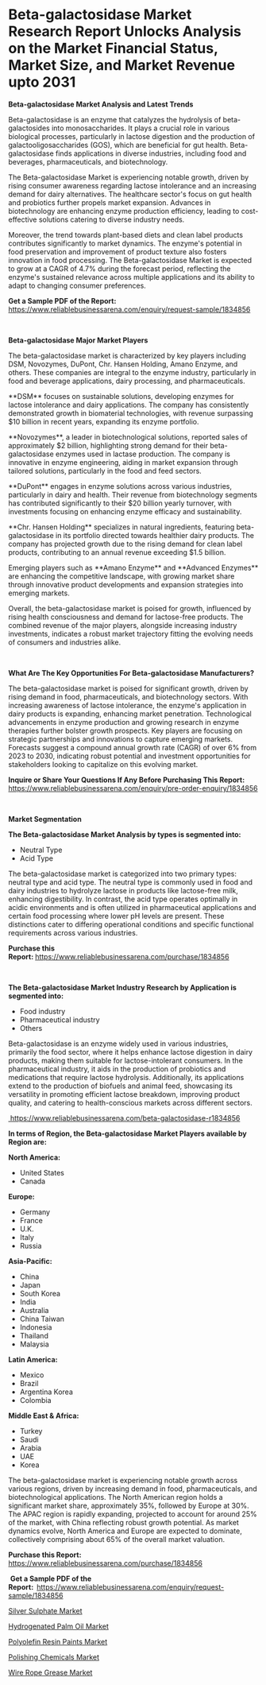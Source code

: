 <p><h1>Beta-galactosidase Market Research Report Unlocks Analysis on the Market Financial Status, Market Size, and Market Revenue upto 2031</h1></p><p><strong>Beta-galactosidase Market Analysis and Latest Trends</strong></p>
<p><p>Beta-galactosidase is an enzyme that catalyzes the hydrolysis of beta-galactosides into monosaccharides. It plays a crucial role in various biological processes, particularly in lactose digestion and the production of galactooligosaccharides (GOS), which are beneficial for gut health. Beta-galactosidase finds applications in diverse industries, including food and beverages, pharmaceuticals, and biotechnology.</p><p>The Beta-galactosidase Market is experiencing notable growth, driven by rising consumer awareness regarding lactose intolerance and an increasing demand for dairy alternatives. The healthcare sector's focus on gut health and probiotics further propels market expansion. Advances in biotechnology are enhancing enzyme production efficiency, leading to cost-effective solutions catering to diverse industry needs.</p><p>Moreover, the trend towards plant-based diets and clean label products contributes significantly to market dynamics. The enzyme's potential in food preservation and improvement of product texture also fosters innovation in food processing. The Beta-galactosidase Market is expected to grow at a CAGR of 4.7% during the forecast period, reflecting the enzyme's sustained relevance across multiple applications and its ability to adapt to changing consumer preferences.</p></p>
<p><strong>Get a Sample PDF of the Report:&nbsp;</strong> <a href="https://www.reliablebusinessarena.com/enquiry/request-sample/1834856?utm_campaign=1596&utm_medium=2&utm_source=Github&utm_content=ia&utm_term=16102024&utm_id=beta-galactosidase">https://www.reliablebusinessarena.com/enquiry/request-sample/1834856</a></p>
<p>&nbsp;</p>
<p><strong>Beta-galactosidase Major Market Players</strong></p>
<p><p>The beta-galactosidase market is characterized by key players including DSM, Novozymes, DuPont, Chr. Hansen Holding, Amano Enzyme, and others. These companies are integral to the enzyme industry, particularly in food and beverage applications, dairy processing, and pharmaceuticals.</p><p>**DSM** focuses on sustainable solutions, developing enzymes for lactose intolerance and dairy applications. The company has consistently demonstrated growth in biomaterial technologies, with revenue surpassing $10 billion in recent years, expanding its enzyme portfolio.</p><p>**Novozymes**, a leader in biotechnological solutions, reported sales of approximately $2 billion, highlighting strong demand for their beta-galactosidase enzymes used in lactase production. The company is innovative in enzyme engineering, aiding in market expansion through tailored solutions, particularly in the food and feed sectors.</p><p>**DuPont** engages in enzyme solutions across various industries, particularly in dairy and health. Their revenue from biotechnology segments has contributed significantly to their $20 billion yearly turnover, with investments focusing on enhancing enzyme efficacy and sustainability.</p><p>**Chr. Hansen Holding** specializes in natural ingredients, featuring beta-galactosidase in its portfolio directed towards healthier dairy products. The company has projected growth due to the rising demand for clean label products, contributing to an annual revenue exceeding $1.5 billion.</p><p>Emerging players such as **Amano Enzyme** and **Advanced Enzymes** are enhancing the competitive landscape, with growing market share through innovative product developments and expansion strategies into emerging markets.</p><p>Overall, the beta-galactosidase market is poised for growth, influenced by rising health consciousness and demand for lactose-free products. The combined revenue of the major players, alongside increasing industry investments, indicates a robust market trajectory fitting the evolving needs of consumers and industries alike.</p></p>
<p>&nbsp;</p>
<p><strong>What Are The Key Opportunities For Beta-galactosidase Manufacturers?</strong></p>
<p><p>The beta-galactosidase market is poised for significant growth, driven by rising demand in food, pharmaceuticals, and biotechnology sectors. With increasing awareness of lactose intolerance, the enzyme's application in dairy products is expanding, enhancing market penetration. Technological advancements in enzyme production and growing research in enzyme therapies further bolster growth prospects. Key players are focusing on strategic partnerships and innovations to capture emerging markets. Forecasts suggest a compound annual growth rate (CAGR) of over 6% from 2023 to 2030, indicating robust potential and investment opportunities for stakeholders looking to capitalize on this evolving market.</p></p>
<p><strong>Inquire or Share Your Questions If Any Before Purchasing This Report:</strong> <a href="https://www.reliablebusinessarena.com/enquiry/pre-order-enquiry/1834856?utm_campaign=1596&utm_medium=2&utm_source=Github&utm_content=ia&utm_term=16102024&utm_id=beta-galactosidase">https://www.reliablebusinessarena.com/enquiry/pre-order-enquiry/1834856</a></p>
<p>&nbsp;</p>
<p><strong>Market Segmentation</strong></p>
<p><strong>The Beta-galactosidase Market Analysis by types is segmented into:</strong></p>
<p><ul><li>Neutral Type</li><li>Acid Type</li></ul></p>
<p><p>The beta-galactosidase market is categorized into two primary types: neutral type and acid type. The neutral type is commonly used in food and dairy industries to hydrolyze lactose in products like lactose-free milk, enhancing digestibility. In contrast, the acid type operates optimally in acidic environments and is often utilized in pharmaceutical applications and certain food processing where lower pH levels are present. These distinctions cater to differing operational conditions and specific functional requirements across various industries.</p></p>
<p><strong>Purchase this Report:&nbsp;</strong><a href="https://www.reliablebusinessarena.com/purchase/1834856?utm_campaign=1596&utm_medium=2&utm_source=Github&utm_content=ia&utm_term=16102024&utm_id=beta-galactosidase">https://www.reliablebusinessarena.com/purchase/1834856</a></p>
<p>&nbsp;</p>
<p><strong>The Beta-galactosidase Market Industry Research by Application is segmented into:</strong></p>
<p><ul><li>Food industry</li><li>Pharmaceutical industry</li><li>Others</li></ul></p>
<p><p>Beta-galactosidase is an enzyme widely used in various industries, primarily the food sector, where it helps enhance lactose digestion in dairy products, making them suitable for lactose-intolerant consumers. In the pharmaceutical industry, it aids in the production of probiotics and medications that require lactose hydrolysis. Additionally, its applications extend to the production of biofuels and animal feed, showcasing its versatility in promoting efficient lactose breakdown, improving product quality, and catering to health-conscious markets across different sectors.</p></p>
<p><a href="https://www.reliablebusinessarena.com/beta-galactosidase-r1834856?utm_campaign=1596&utm_medium=2&utm_source=Github&utm_content=ia&utm_term=16102024&utm_id=beta-galactosidase">&nbsp;https://www.reliablebusinessarena.com/beta-galactosidase-r1834856</a></p>
<p><strong>In terms of Region, the Beta-galactosidase Market Players available by Region are:</strong></p>
<p>
    <p> <strong> North America: </strong>
        <ul>
            <li>United States</li>
            <li>Canada</li>
        </ul>
        </p> 
    <p> <strong> Europe: </strong>
        <ul>
            <li>Germany</li>
            <li>France</li>
            <li>U.K.</li>
            <li>Italy</li>
            <li>Russia</li>
        </ul>
        </p> 
    <p> <strong> Asia-Pacific: </strong>
        <ul>
            <li>China</li>
            <li>Japan</li>
            <li>South Korea</li>
            <li>India</li>
            <li>Australia</li>
            <li>China Taiwan</li>
            <li>Indonesia</li>
            <li>Thailand</li>
            <li>Malaysia</li>
        </ul>
        </p> 
    <p> <strong> Latin America: </strong>
        <ul>
            <li>Mexico</li>
            <li>Brazil</li>
            <li>Argentina Korea</li>
            <li>Colombia</li>
        </ul>
        </p> 
    <p> <strong> Middle East & Africa: </strong>
        <ul>
            <li>Turkey</li>
            <li>Saudi</li>
            <li>Arabia</li>
            <li>UAE</li>
            <li>Korea</li>
        </ul>
    </p>
    </p>
<p><p>The beta-galactosidase market is experiencing notable growth across various regions, driven by increasing demand in food, pharmaceuticals, and biotechnological applications. The North American region holds a significant market share, approximately 35%, followed by Europe at 30%. The APAC region is rapidly expanding, projected to account for around 25% of the market, with China reflecting robust growth potential. As market dynamics evolve, North America and Europe are expected to dominate, collectively comprising about 65% of the overall market valuation.</p></p>
<p><strong>Purchase this Report: </strong><a href="https://www.reliablebusinessarena.com/purchase/1834856?utm_campaign=1596&utm_medium=2&utm_source=Github&utm_content=ia&utm_term=16102024&utm_id=beta-galactosidase">https://www.reliablebusinessarena.com/purchase/1834856</a></p>
<p>&nbsp;<strong>Get a Sample PDF of the Report:&nbsp;&nbsp;</strong><a href="https://www.reliablebusinessarena.com/enquiry/request-sample/1834856?utm_campaign=1596&utm_medium=2&utm_source=Github&utm_content=ia&utm_term=16102024&utm_id=beta-galactosidase">https://www.reliablebusinessarena.com/enquiry/request-sample/1834856</a></p>
<p><strong></strong></p>
<p><p><a href="https://www.linkedin.com/pulse/silver-sulphate-market-navigating-challenges-unlocking-s8kwe?trk=public_post_embed_feed-article-content&utm_campaign=1596&utm_medium=2&utm_source=Github&utm_content=ia&utm_term=16102024&utm_id=beta-galactosidase">Silver Sulphate Market</a></p><p><a href="https://www.linkedin.com/pulse/unlocking-growth-potential-strategic-analysis-hydrogenated-ttoge?trk=public_post_embed_feed-article-content&utm_campaign=1596&utm_medium=2&utm_source=Github&utm_content=ia&utm_term=16102024&utm_id=beta-galactosidase">Hydrogenated Palm Oil Market</a></p><p><a href="https://www.linkedin.com/pulse/polyolefin-resin-paints-market-growth-segmentation-regional-wgefe?trk=public_post_embed_feed-article-content&utm_campaign=1596&utm_medium=2&utm_source=Github&utm_content=ia&utm_term=16102024&utm_id=beta-galactosidase">Polyolefin Resin Paints Market</a></p><p><a href="https://www.linkedin.com/pulse/polishing-chemicals-market-global-regional-analysis-2024-oecne?trk=public_post_embed_feed-article-content&utm_campaign=1596&utm_medium=2&utm_source=Github&utm_content=ia&utm_term=16102024&utm_id=beta-galactosidase">Polishing Chemicals Market</a></p><p><a href="https://www.linkedin.com/pulse/exploring-wire-rope-grease-market-dynamics-revenue-analysis-relue?trk=public_post_embed_feed-article-content&utm_campaign=1596&utm_medium=2&utm_source=Github&utm_content=ia&utm_term=16102024&utm_id=beta-galactosidase">Wire Rope Grease Market</a></p></p>